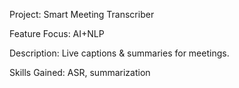 Project: Smart Meeting Transcriber 

Feature Focus: AI+NLP 

Description: Live captions & summaries for meetings. 

Skills Gained: ASR, summarization 
